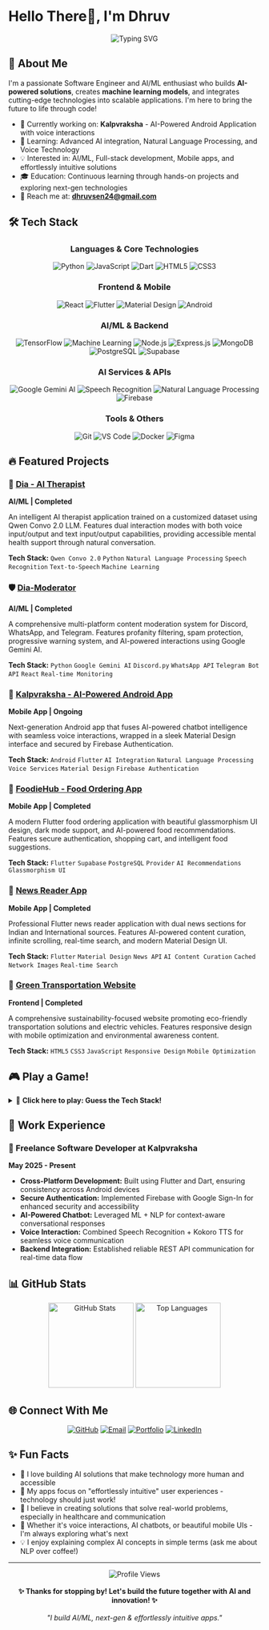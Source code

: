 # Hello There👋, I'm Dhruv

<div align="center">
  <img src="https://readme-typing-svg.herokuapp.com?font=Fira+Code&weight=600&size=30&pause=1000&color=2ECC71&center=true&vCenter=true&width=435&lines=Software+Engineer;AI%2FML+Enthusiast;Full+Stack+Developer;Mobile+App+Developer" alt="Typing SVG" />
</div>

## 🚀 About Me

I'm a passionate Software Engineer and AI/ML enthusiast who builds **AI-powered solutions**, creates **machine learning models**, and integrates cutting-edge technologies into scalable applications. I'm here to bring the future to life through code!

- 🔭 Currently working on: **Kalpvraksha** - AI-Powered Android Application with voice interactions
- 🌱 Learning: Advanced AI integration, Natural Language Processing, and Voice Technology
- 💡 Interested in: AI/ML, Full-stack development, Mobile apps, and effortlessly intuitive solutions
- 🎓 Education: Continuous learning through hands-on projects and exploring next-gen technologies
- 📧 Reach me at: **dhruvsen24@gmail.com**

## 🛠️ Tech Stack

<div align="center">
  
### Languages & Core Technologies

  ![Python](https://img.shields.io/badge/Python-3776AB?style=for-the-badge&logo=python&logoColor=white)
  ![JavaScript](https://img.shields.io/badge/JavaScript-F7DF1E?style=for-the-badge&logo=javascript&logoColor=black)
  ![Dart](https://img.shields.io/badge/Dart-0175C2?style=for-the-badge&logo=dart&logoColor=white)
  ![HTML5](https://img.shields.io/badge/HTML5-E34F26?style=for-the-badge&logo=html5&logoColor=white)
  ![CSS3](https://img.shields.io/badge/CSS3-1572B6?style=for-the-badge&logo=css3&logoColor=white)
  
### Frontend & Mobile

  ![React](https://img.shields.io/badge/React-61DAFB?style=for-the-badge&logo=react&logoColor=black)
  ![Flutter](https://img.shields.io/badge/Flutter-02569B?style=for-the-badge&logo=flutter&logoColor=white)
  ![Material Design](https://img.shields.io/badge/Material_Design-757575?style=for-the-badge&logo=material-design&logoColor=white)
  ![Android](https://img.shields.io/badge/Android-3DDC84?style=for-the-badge&logo=android&logoColor=white)
  
### AI/ML & Backend

  ![TensorFlow](https://img.shields.io/badge/TensorFlow-FF6F00?style=for-the-badge&logo=tensorflow&logoColor=white)
  ![Machine Learning](https://img.shields.io/badge/Machine_Learning-FF6F00?style=for-the-badge&logo=scikit-learn&logoColor=white)
  ![Node.js](https://img.shields.io/badge/Node.js-339933?style=for-the-badge&logo=node.js&logoColor=white)
  ![Express.js](https://img.shields.io/badge/Express.js-000000?style=for-the-badge&logo=express&logoColor=white)
  ![MongoDB](https://img.shields.io/badge/MongoDB-47A248?style=for-the-badge&logo=mongodb&logoColor=white)
  ![PostgreSQL](https://img.shields.io/badge/PostgreSQL-336791?style=for-the-badge&logo=postgresql&logoColor=white)
  ![Supabase](https://img.shields.io/badge/Supabase-3ECF8E?style=for-the-badge&logo=supabase&logoColor=white)
  
### AI Services & APIs

  ![Google Gemini AI](https://img.shields.io/badge/Google_Gemini-4285F4?style=for-the-badge&logo=google&logoColor=white)
  ![Speech Recognition](https://img.shields.io/badge/Speech_Recognition-FF6B6B?style=for-the-badge&logo=google-assistant&logoColor=white)
  ![Natural Language Processing](https://img.shields.io/badge/NLP-00D4AA?style=for-the-badge&logo=spacy&logoColor=white)
  ![Firebase](https://img.shields.io/badge/Firebase-FFCA28?style=for-the-badge&logo=firebase&logoColor=black)
  
### Tools & Others

  ![Git](https://img.shields.io/badge/Git-F05032?style=for-the-badge&logo=git&logoColor=white)
  ![VS Code](https://img.shields.io/badge/VS_Code-007ACC?style=for-the-badge&logo=visual-studio-code&logoColor=white)
  ![Docker](https://img.shields.io/badge/Docker-2496ED?style=for-the-badge&logo=docker&logoColor=white)
  ![Figma](https://img.shields.io/badge/Figma-F24E1E?style=for-the-badge&logo=figma&logoColor=white)
  
</div>

## 🔥 Featured Projects

### 🤖 [Dia - AI Therapist](https://github.com/DiaLabs/dia-therapist)
**AI/ML | Completed**

An intelligent AI therapist application trained on a customized dataset using Qwen Convo 2.0 LLM. Features dual interaction modes with both voice input/output and text input/output capabilities, providing accessible mental health support through natural conversation.

**Tech Stack:** `Qwen Convo 2.0` `Python` `Natural Language Processing` `Speech Recognition` `Text-to-Speech` `Machine Learning`

### 🛡️ [Dia-Moderator](https://github.com/DiaLabs/dia-moderator)
**AI/ML | Completed**

A comprehensive multi-platform content moderation system for Discord, WhatsApp, and Telegram. Features profanity filtering, spam protection, progressive warning system, and AI-powered interactions using Google Gemini AI.

**Tech Stack:** `Python` `Google Gemini AI` `Discord.py` `WhatsApp API` `Telegram Bot API` `React` `Real-time Monitoring`

### 📱 [Kalpvraksha - AI-Powered Android App](https://github.com/CodeXdhruv/Kalpvraksha)
**Mobile App | Ongoing**

Next-generation Android app that fuses AI-powered chatbot intelligence with seamless voice interactions, wrapped in a sleek Material Design interface and secured by Firebase Authentication.

**Tech Stack:** `Android` `Flutter` `AI Integration` `Natural Language Processing` `Voice Services` `Material Design` `Firebase Authentication`

### 🍔 [FoodieHub - Food Ordering App](https://github.com/CodeXdhruv/E-Canteen-App/tree/feature/foodiehub-enhancements)
**Mobile App | Completed**

A modern Flutter food ordering application with beautiful glassmorphism UI design, dark mode support, and AI-powered food recommendations. Features secure authentication, shopping cart, and intelligent food suggestions.

**Tech Stack:** `Flutter` `Supabase` `PostgreSQL` `Provider` `AI Recommendations` `Glassmorphism UI`

### 📰 [News Reader App](https://github.com/CodeXdhruv/NewsReader-App)
**Mobile App | Completed**

Professional Flutter news reader application with dual news sections for Indian and International sources. Features AI-powered content curation, infinite scrolling, real-time search, and modern Material Design UI.

**Tech Stack:** `Flutter` `Material Design` `News API` `AI Content Curation` `Cached Network Images` `Real-time Search`

### 🌱 [Green Transportation Website](https://codexdhruv.github.io/GreenTransportation_Project/)
**Frontend | Completed**

A comprehensive sustainability-focused website promoting eco-friendly transportation solutions and electric vehicles. Features responsive design with mobile optimization and environmental awareness content.

**Tech Stack:** `HTML5` `CSS3` `JavaScript` `Responsive Design` `Mobile Optimization`

## 🎮 Play a Game!

<details>
<summary>🎯 <strong>Click here to play: Guess the Tech Stack!</strong></summary>
<br>

I'll describe a project, and you guess which tech stack I used! 

**Project Clue:** *"This project can understand what you say, respond back in a natural voice, works on Android phones, looks beautiful with Google's design language, and keeps your data secure with Google's authentication service."*

<details>
<summary>🤔 Ready for the answer?</summary>
<br>

**Answer:** Kalpvraksha! 
- **Speech Recognition** for understanding voice
- **Kokoro TTS** for natural voice responses  
- **Flutter & Android** for mobile development
- **Material Design** for beautiful UI
- **Firebase Authentication** for secure login

🎉 **Bonus Round:** Can you guess which project uses AI to help people with their mental health and supports both voice and text conversations?

<details>
<summary>💭 Click for answer!</summary>
<br>

**Answer:** Dia - AI Therapist! Built with Qwen Convo 2.0 LLM, featuring dual interaction modes for accessible mental health support.

</details>
</details>
</details>

</details>

## 💼 Work Experience

### 🚀 Freelance Software Developer at Kalpvraksha
**May 2025 - Present**

- **Cross-Platform Development:** Built using Flutter and Dart, ensuring consistency across Android devices
- **Secure Authentication:** Implemented Firebase with Google Sign-In for enhanced security and accessibility  
- **AI-Powered Chatbot:** Leveraged ML + NLP for context-aware conversational responses
- **Voice Interaction:** Combined Speech Recognition + Kokoro TTS for seamless voice communication
- **Backend Integration:** Established reliable REST API communication for real-time data flow

## 📊 GitHub Stats

<div align="center">
  <img src="https://github-readme-stats.vercel.app/api?username=CodeXdhruv&show_icons=true&theme=dark&hide_border=true&bg_color=0D1117&title_color=2ECC71&icon_color=2ECC71" alt="GitHub Stats" height="170" />
  <img src="https://github-readme-stats.vercel.app/api/top-langs/?username=CodeXdhruv&layout=compact&theme=dark&hide_border=true&bg_color=0D1117&title_color=2ECC71" alt="Top Languages" height="170" />
</div>


## 🌐 Connect With Me

<div align="center">
  
  [![GitHub](https://img.shields.io/badge/GitHub-100000?style=for-the-badge&logo=github&logoColor=white)](https://github.com/CodeXdhruv)
  [![Email](https://img.shields.io/badge/Email-2ECC71?style=for-the-badge&logo=gmail&logoColor=white)](mailto:dhruvsen24@gmail.com)
  [![Portfolio](https://img.shields.io/badge/Portfolio-2ECC71?style=for-the-badge&logo=google-chrome&logoColor=white)](https://codexdhruv.dev/)
  [![LinkedIn](https://img.shields.io/badge/LinkedIn-0077B5?style=for-the-badge&logo=linkedin&logoColor=white)](https://linkedin.com/in/dhruv-sen)
  
</div>

## ✨ Fun Facts

- 🤖 I love building AI solutions that make technology more human and accessible
- 📱 My apps focus on "effortlessly intuitive" user experiences - technology should just work!
- 🎯 I believe in creating solutions that solve real-world problems, especially in healthcare and communication
- 🌟 Whether it's voice interactions, AI chatbots, or beautiful mobile UIs - I'm always exploring what's next
- 💡 I enjoy explaining complex AI concepts in simple terms (ask me about NLP over coffee!)




---

<div align="center">
  <img src="https://komarev.com/ghpvc/?username=CodeXdhruv&color=2ECC71&style=for-the-badge" alt="Profile Views" />
  <br />
  <br />
  <strong>✨ Thanks for stopping by! Let's build the future together with AI and innovation! ✨</strong>
  <br />
  <br />
  <em>"I build AI/ML, next-gen & effortlessly intuitive apps."</em>
</div>
